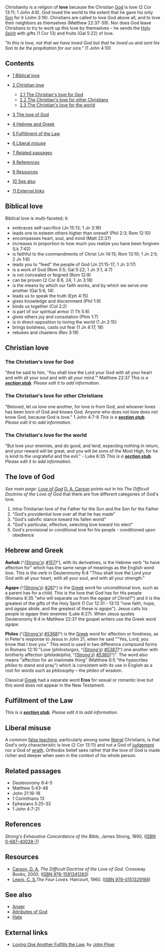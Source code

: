 Christianity is a religion of **love** because the Christian
[God](God "God") is love (2 Cor 13:11; 1 John 4:8). God loved the
world to the extent that he gave his only [Son](Jesus "Jesus") for
it (John 3:16). Christians are called to love God above all, and to
love their neighbors as themselves (Matthew 22:37-39). Nor does God
leave Christians to try to work up this love by themselves – he
sends the [Holy Spirit](Holy_Spirit "Holy Spirit") with gifts (1
Cor 13) and fruits (Gal 5:22) of love.

*"In this is love, not that we have loved God but that he loved us and sent his Son to be the propitiation for our sins."*
(1 John 4:10)
## Contents

-   [1 Biblical love](#Biblical_love)
-   [2 Christian love](#Christian_love)
    -   [2.1 The Christian's love for God](#The_Christian.27s_love_for_God)
    -   [2.2 The Christian's love for other Christians](#The_Christian.27s_love_for_other_Christians)
    -   [2.3 The Christian's love for the world](#The_Christian.27s_love_for_the_world)

-   [3 The love of God](#The_love_of_God)
-   [4 Hebrew and Greek](#Hebrew_and_Greek)
-   [5 Fulfillment of the Law](#Fulfillment_of_the_Law)
-   [6 Liberal misuse](#Liberal_misuse)
-   [7 Related passages](#Related_passages)
-   [8 References](#References)
-   [9 Resources](#Resources)
-   [10 See also](#See_also)
-   [11 External links](#External_links)

## Biblical love

Biblical love is multi-faceted; it:

-   embraces self-sacrifice (Jn 15:13; 1 Jn 3:16)
-   leads one to esteem others higher than oneself (Phil 2:3; Rom
    12:10)
-   encompasses heart, soul, and mind (Matt 22:37)
-   increases in proportion to how much you realize you have been
    forgiven (Lk 7:42)
-   is faithful to the commandments of Christ (Jn 14:15; Rom 13:10;
    1 Jn 2:5; 2 Jn 1:6)
-   leads you to "feed" the people of God (Jn 21:15-17; 1 Jn 3:17)
-   is a work of God (Rom 5:5; Gal 5:22; 1 Jn 3:1, 4:7)
-   is not concealed or feigned (Rom 12:9)
-   can be proven (2 Cor 8:8, 24; 1 Jn 3:18)
-   is the means by which our faith works, and by which we serve
    one another (Gal 5:6, 14)
-   leads us to speak the truth (Eph 4:15)
-   gives knowledge and discernment (Phil 1:9)
-   binds us together (Col 2:2)
-   is part of our spiritual armor (1 Th 5:8)
-   gives others joy and consolation (Phm 1:7)
-   is in direct opposition to loving the world (1 Jn 2:15)
-   brings boldness, casts out fear (1 Jn 4:17, 18)
-   rebukes and chastens (Rev 3:19)

## Christian love

### The Christian's love for God

"And he said to him, 'You shall love the Lord your God with all
your heart and with all your soul and with all your mind.'" Matthew
22:37
*This is a **[section stub](http://www.theopedia.com/Category:Theopedia_sectionstubs "Category:Theopedia sectionstubs")**. Please edit it to add information.*
### The Christian's love for other Christians

"Beloved, let us love one another, for love is from God, and
whoever loves has been born of God and knows God. Anyone who does
not love does not know God, because God is love." 1 John 4:7-8
*This is a **[section stub](http://www.theopedia.com/Category:Theopedia_sectionstubs "Category:Theopedia sectionstubs")**. Please edit it to add information.*
### The Christian's love for the world

"But love your enemies, and do good, and lend, expecting nothing in
return, and your reward will be great, and you will be sons of the
Most High, for he is kind to the ungrateful and the evil." - Luke
6:35
*This is a **[section stub](http://www.theopedia.com/Category:Theopedia_sectionstubs "Category:Theopedia sectionstubs")**. Please edit it to add information.*
## The love of God

*See main page: [Love of God](Love_of_God "Love of God")*
[D. A. Carson](D._A._Carson "D. A. Carson") points out in his
*The Difficult Doctrine of the Love of God* that there are five
different categories of God's love.

1.  Intra-Trinitarian love of the Father for the Son and the Son
    for the Father
2.  "God's providential love over all that he has made"
3.  "God's salvific stance toward his fallen world"
4.  "God's particular, effective, selecting love toward his elect"
5.  God's provisional or conditional love for his people -
    conditioned upon obedience

## Hebrew and Greek

**Awhab**
(^*[[Strong's](Strong's_Concordance\ "Strong's\ Concordance")\ [\#157](http://www.biblestudytools.net/Lexicons/Hebrew/heb.cgi?number=157&version=nas)]*^),
with its derivatives, is the Hebrew verb "to have affection for"
which has the same range of meanings as the English word *love*.
This is the verb in Deuteronomy 6:4 "Thou shalt love the Lord your
God with all your heart, with all your soul, and with all your
strength."

**Agape**
(^*[[Strong's](Strong's_Concordance\ "Strong's\ Concordance")\ [\#26](http://www.biblestudytools.net/Lexicons/Greek/grk.cgi?number=26&version=nas)]*^)
is the [Greek](Greek "Greek") word for unconditional love, such as
a parent has for a child. This is the love that God has for His
people (Romans 8:35 "who will separate us from the *agape* of
Christ?") and it is the greatest of the gifts of the Holy Spirit (1
Cor 12:31 - 13:13 "now faith, hope, and *agape* abide, and the
greatest of these is *agape*"). Jesus calls his people to *agape*
their enemies (Luke 6:27). When Jesus quotes Deuteronomy 6:4 in
Matthew 22:37 the gospel writers use the Greek word *agape*.

**Phileo**
(^*[[Strong's](Strong's_Concordance\ "Strong's\ Concordance")\ [\#5368](http://www.biblestudytools.net/Lexicons/Greek/grk.cgi?number=5368&version=nas)]*^)
is the [Greek](Greek "Greek") word for affection or fondness, as in
Peter's response to Jesus in John 21, when he said ""Yes, Lord; you
know that I *love* you." This word is used in two difference
compound forms in Romans 12:10 "Love (*philostorgos*,
^*[[Strong's](Strong's_Concordance\ "Strong's\ Concordance")\ [\#5387](http://www.biblestudytools.net/Lexicons/Greek/grk.cgi?number=5387&version=nas)]*^)
one another with brotherly affection (*philadelphia*,
^*[[Strong's](Strong's_Concordance\ "Strong's\ Concordance")\ [\#5360](http://www.biblestudytools.net/Lexicons/Greek/grk.cgi?number=5360&version=nas)]*^)".
The word also means "affection for an inanimate thing" (Matthew 6:5
"the hypocrites *phileo* to stand and pray") which is consistent
with its use in English as a root for words such as *philosophy* –
the *phileo* of wisdom.

Classical [Greek](Greek "Greek") had a separate word **Eros** for
sexual or romantic love but this word does not appear in the New
Testament.

## Fulfillment of the Law

*This is a **[section stub](http://www.theopedia.com/Category:Theopedia_sectionstubs "Category:Theopedia sectionstubs")**. Please edit it to add information.*
## Liberal misuse

A common [false teaching](Heresy "Heresy"), particularly among some
[liberal](Liberalism "Liberalism") Christians, is that God's only
characteristic is love (2 Cor 13:11) and not a God of
[judgement](index.php?title=Judgement&action=edit&redlink=1 "Judgement (page does not exist)")
nor a God of [wrath](Wrath_of_God "Wrath of God"). Orthodox belief
sees rather that the love of God is made richer and deeper when
seen in the context of his whole person.

## Related passages

-   Deuteronomy 6:4-5
-   Matthew 5:43-48
-   John 21:16-18
-   1 Corinthians 13
-   Ephesians 5:25-33
-   1 John 4:7-21

## References

*Strong's Exhaustive Concordance of the Bible*, James Strong, 1890,
([ISBN 0-687-40028-7](http://www.theopedia.com/Special:BookSources/0687400287))

## Resources

-   [Carson, D. A.](D._A._Carson "D. A. Carson")
    *The Difficult Doctrine of the Love of God*. Crossway Books, 2000.
    ([ISBN 978-1581341263](http://www.theopedia.com/Special:BookSources/9781581341263))
-   [Lewis, C. S.](C._S._Lewis "C. S. Lewis")*The Four Loves*.
    Harcourt, 1960.
    ([ISBN 978-0151329168](http://www.theopedia.com/Special:BookSources/9780151329168))

## See also

-   [Anger](Anger "Anger")
-   [Attributes of God](Attributes_of_God "Attributes of God")
-   [Hate](index.php?title=Hate&action=edit&redlink=1 "Hate (page does not exist)")

## External links

-   [Loving One Another Fulfills the Law](http://desiringgod.org/library/sermons/94/071094.html),
    by [John Piper](John_Piper "John Piper")



